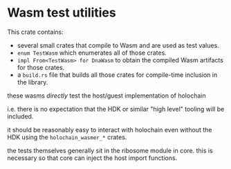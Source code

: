 # Wasm test utilities

This crate contains:

- several small crates that compile to Wasm and are used as test values.
- `enum TestWasm` which enumerates all of those crates.
-  `impl From<TestWasm> for DnaWasm` to obtain the compiled Wasm artifacts for those crates.
- a `build.rs` file that builds all those crates for compile-time inclusion in the library.

these wasms _directly_ test the host/guest implementation of holochain

i.e. there is no expectation that the HDK or similar "high level" tooling will
be included.

it should be reasonably easy to interact with holochain even without the HDK
using the `holochain_wasmer_*` crates.

the tests themselves generally sit in the ribosome module in core.
this is necessary so that core can inject the host import functions.
